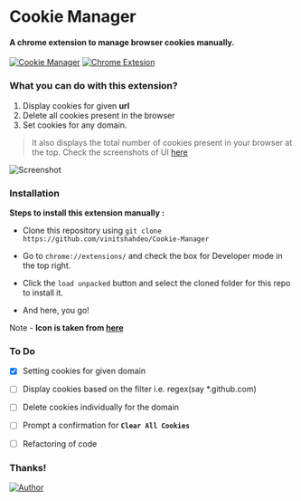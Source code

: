 # Cookie Manager
#### A chrome extension to manage browser cookies manually.

[![Cookie Manager](https://img.shields.io/badge/Cookie-Manager-teal.svg?colorA=red&colorB=blue)](https://github.com/vinitshahdeo/Cookie-Manager) [![Chrome Extesion](https://img.shields.io/badge/Chrome-Extension-teal.svg)](https://github.com/vinitshahdeo/Cookie-Manager)

### What you can do with this extension?

1. Display cookies for given **url**
2. Delete all cookies present in the browser
3. Set cookies for any domain.

> It also displays the total number of cookies present in your browser at the top.
> Check the screenshots of UI [here](https://github.com/vinitshahdeo/Cookie-Manager/tree/master/assets)

![Screenshot](https://github.com/vinitshahdeo/Cookie-Manager/blob/master/assets/Screenshot%202019-01-17%20at%2010.57.41%20PM.png?raw=true)

### Installation

**Steps to install this extension manually :**

- Clone this repository using `git clone https://github.com/vinitshahdeo/Cookie-Manager`

- Go to `chrome://extensions/` and check the box for Developer mode in the top right.

- Click the `load unpacked` button and select the cloned folder for this repo to install it.

- And here, you go!

Note - **Icon is taken from [here](https://pngtree.com/free-icon/clean_419342)**

### To Do

- [x] Setting cookies for given domain

- [ ] Display cookies based on the filter i.e. regex(say *.github.com)

- [ ] Delete cookies individually for the domain

- [ ] Prompt a confirmation for **`Clear All Cookies`**

- [ ] Refactoring of code


### Thanks!

[![Author](https://img.shields.io/badge/Author-@vinitshahdeo-gray.svg?colorA=gray&colorB=dodgerblue)](https://github.com/vinitshahdeo/)
